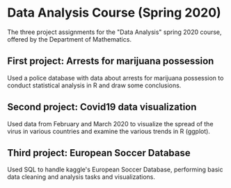# Data Analysis Course (Spring 2020)

The three project assignments for the "Data Analysis" spring 2020 course, offered by the Department of Mathematics.

## First project: Arrests for marijuana possession

Used a police database with data about arrests for marijuana possession to conduct statistical analysis in R and draw some conclusions.

## Second project: Covid19 data visualization

Used data from February and March 2020 to visualize the spread of the virus in various countries and examine the various trends in R (ggplot).

## Third project: European Soccer Database

Used SQL to handle kaggle's European Soccer Database, performing basic data cleaning and analysis tasks and visualizations.
